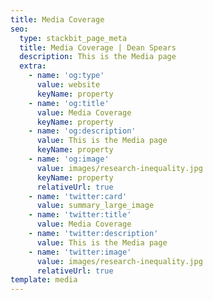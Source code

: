 ```yaml
---
title: Media Coverage
seo:
  type: stackbit_page_meta
  title: Media Coverage | Dean Spears
  description: This is the Media page
  extra:
    - name: 'og:type'
      value: website
      keyName: property
    - name: 'og:title'
      value: Media Coverage
      keyName: property
    - name: 'og:description'
      value: This is the Media page
      keyName: property
    - name: 'og:image'
      value: images/research-inequality.jpg
      keyName: property
      relativeUrl: true
    - name: 'twitter:card'
      value: summary_large_image
    - name: 'twitter:title'
      value: Media Coverage
    - name: 'twitter:description'
      value: This is the Media page
    - name: 'twitter:image'
      value: images/research-inequality.jpg
      relativeUrl: true
template: media
---
```

